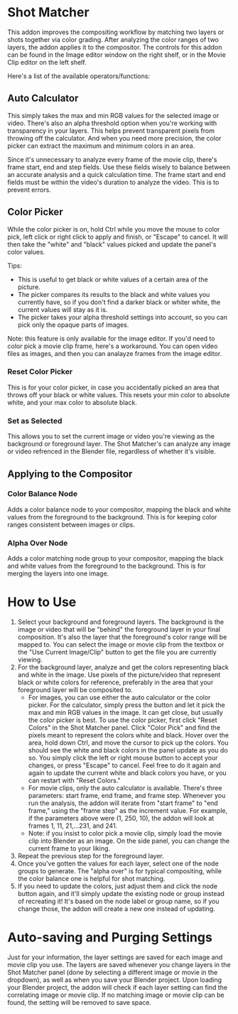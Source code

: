 # Shot Matcher

This addon improves the compositing workflow by matching two layers or shots together via color grading.  After analyzing the color ranges of two layers, the addon applies it to the compositor.  The controls for this addon can be found in the Image editor window on the right shelf, or in the Movie Clip editor on the left shelf.

Here's a list of the available operators/functions:

## Auto Calculator
This simply takes the max and min RGB values for the selected image or video.  There's also an alpha threshold option when you're working with transparency in your layers.  This helps prevent transparent pixels from throwing off the calculator.  And when you need more precision, the color picker can extract the maximum and minimum colors in an area.

Since it's unnecessary to analyze every frame of the movie clip, there's frame start, end and step fields.  Use these fields wisely to balance between an accurate analysis and a quick calculation time.  The frame start and end fields must be within the video's duration to analyze the video.  This is to prevent errors.

## Color Picker
While the color picker is on, hold Ctrl while you move the mouse to color pick, left click or right click to apply and finish, or "Escape" to cancel.  It will then take the "white" and "black" values picked and update the panel's color values.

Tips:
- This is useful to get black or white values of a certain area of the picture.
- The picker compares its results to the black and white values you currently have, so if you don't find a darker black or whiter white, the current values will stay as it is.
- The picker takes your alpha threshold settings into account, so you can pick only the opaque parts of images.

Note: this feature is only available for the image editor.  If you'd need to color pick a movie clip frame, here's a workaround.  You can open video files as images, and then you can analayze frames from the image editor.

### Reset Color Picker
This is for your color picker, in case you accidentally picked an area that throws off your black or white values.  This resets your min color to absolute white, and your max color to absolute black.

### Set as Selected
This allows you to set the current image or video you're viewing as the background or foreground layer.  The Shot Matcher's can analyze any image or video refrenced in the Blender file, regardless of whether it's visible.

## Applying to the Compositor

### Color Balance Node
Adds a color balance node to your compositor, mapping the black and white values from the foreground to the background.  This is for keeping color ranges consistent between images or clips.

### Alpha Over Node
Adds a color matching node group to your compositor, mapping the black and white values from the foreground to the background. This is for merging the layers into one image.

# How to Use

1. Select your background and foreground layers.  The background is the image or video that will be "behind" the foreground layer in your final composition.  It's also the layer that the foreground's color range will be mapped to.  You can select the image or movie clip from the textbox or the "Use Current Image/Clip" button to get the file you are currently viewing.
2. For the background layer, analyze and get the colors representing black and white in the image. Use pixels of the picture/video that represent black or white colors for reference, preferably in the area that your foreground layer will be composited to.
    * For images, you can use either the auto calculator or the color picker.  For the calculator, simply press the button and let it pick the max and min RGB values in the image.  It can get close, but usually the color picker is best.  To use the color picker, first click "Reset Colors" in the Shot Matcher panel.  Click "Color Pick" and find the pixels meant to represent the colors white and black.  Hover over the area, hold down Ctrl, and move the cursor to pick up the colors. You should see the white and black colors in the panel update as you do so. You simply click the left or right mouse button to accept your changes, or press "Escape" to cancel. Feel free to do it again and again to update the current white and black colors you have, or you can restart with "Reset Colors."
    * For movie clips, only the auto calculator is available.  There's three parameters: start frame, end frame, and frame step.  Whenever you run the analysis, the addon will iterate from "start frame" to "end frame," using the "frame step" as the increment value. For example, if the parameters above were (1, 250, 10), the addon will look at frames 1, 11, 21,...231, and 241.
    * Note: if you insist to color pick a movie clip, simply load the movie clip into Blender as an image.  On the side panel, you can change the current frame to your liking.
3. Repeat the previous step for the foreground layer.
4. Once you've gotten the values for each layer, select one of the node groups to generate.  The "alpha over" is for typical compositing, while the color balance one is helpful for shot matching.
5. If you need to update the colors, just adjust them and click the node button again, and it'll simply update the existing node or group instead of recreating it!  It's based on the node label or group name, so if you change those, the addon will create a new one instead of updating.

# Auto-saving and Purging Settings
Just for your information, the layer settings are saved for each image and movie clip you use.  The layers are saved whenever you change layers in the Shot Matcher panel (done by selecting a different image or movie in the dropdown), as well as when you save your Blender project.  Upon loading your Blender project, the addon will check if each layer setting can find the correlating image or movie clip.  If no matching image or movie clip can be found, the setting will be removed to save space.
